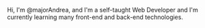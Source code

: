 Hi, I'm @majorAndrea, and I'm a self-taught Web Developer and I'm currently learning many front-end and back-end technologies.

